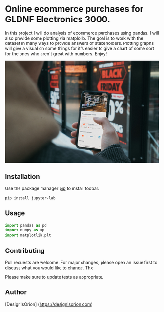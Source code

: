 # Online ecommerce purchases for GLDNF Electronics 3000.

In this project I will do analysis of ecommerce purchases using pandas. I will also provide some plotting via matplolib. The goal is to work with the dataset in many ways to provide answers of stakeholders. Plotting graphs will give a visual on some things for it's easier to give a chart of some sort for the ones who aren't great with numbers. Enjoy!

<img src="https://github.com/DesignisOrion/GLDNF-Online-Orders-3000/blob/main/img/unsplash.jpg"/>


## Installation

Use the package manager [pip](https://pip.pypa.io/en/stable/) to install foobar.

```bash
pip install jupyter-lab
```

## Usage

```python
import pandas as pd
import numpy as np
import matplotlib.plt
```

## Contributing
Pull requests are welcome. For major changes, please open an issue first to discuss what you would like to change. Thx

Please make sure to update tests as appropriate.

## Author
[DesignIsOrion] (https://designisorion.com)

